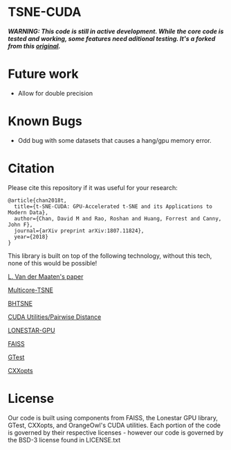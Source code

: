 # TSNE-CUDA

***WARNING: This code is still in active development. While the core code is tested and working, some features need aditional testing.
It's a forked from this [original](https://github.com/CannyLab/tsne-cuda).***

# Future work

- Allow for double precision
# Known Bugs

- Odd bug with some datasets that causes a hang/gpu memory error. 

# Citation

Please cite this repository if it was useful for your research:

```
@article{chan2018t,
  title={t-SNE-CUDA: GPU-Accelerated t-SNE and its Applications to Modern Data},
  author={Chan, David M and Rao, Roshan and Huang, Forrest and Canny, John F},
  journal={arXiv preprint arXiv:1807.11824},
  year={2018}
}
```

This library is built on top of the following technology, without this tech, none of this would be possible!

[L. Van der Maaten's paper](http://lvdmaaten.github.io/publications/papers/JMLR_2014.pdf)

[Multicore-TSNE](https://github.com/DmitryUlyanov/Multicore-TSNE)

[BHTSNE](https://github.com/lvdmaaten/bhtsne/)

[CUDA Utilities/Pairwise Distance](https://github.com/OrangeOwlSolutions)

[LONESTAR-GPU](http://iss.ices.utexas.edu/?p=projects/galois/lonestargpu)

[FAISS](https://github.com/facebookresearch/faiss)

[GTest](https://github.com/google/googletest)

[CXXopts](https://github.com/jarro2783/cxxopts)


# License

Our code is built using components from FAISS, the Lonestar GPU library, GTest, CXXopts, and OrangeOwl's CUDA utilities. Each portion of the code is governed by their respective licenses - however our code is governed by the BSD-3 license found in LICENSE.txt

